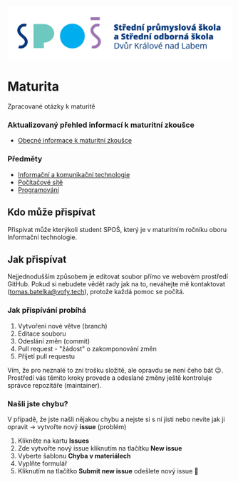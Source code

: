 ![SPOŠ](https://github.com/Vofy/maturita/raw/main/images/spos.jpg "SPOŠ")

# Maturita
Zpracované otázky k maturitě

### Aktualizovaný přehled informací k maturitní zkoušce
* [Obecné informace k maturitní zkoušce](Obecn%C3%A9%20informace%20k%20maturitn%C3%AD%20zkou%C5%A1ce/README.md)

### Předměty
* [Informační a komunikační technologie](Informa%C4%8Dn%C3%AD%20a%20komunika%C4%8Dn%C3%AD%20technologie)
* [Počítačové sítě](Po%C4%8D%C3%ADta%C4%8Dov%C3%A9%20s%C3%ADt%C4%9B)
* [Programování](Programov%C3%A1n%C3%AD)

## Kdo může přispívat
Přispívat může kterýkoli student SPOŠ, který je v maturitním ročníku oboru Informační technologie.

## Jak přispívat
Nejjednodušším způsobem je editovat soubor přímo ve webovém prostředí GitHub. Pokud si nebudete vědět rady jak na to, neváhejte mě kontaktovat (tomas.batelka@vofy.tech), protože každá pomoc se počítá.

### Jak přispívání probíhá
1. Vytvoření nové větve (branch)
1. Editace souboru
1. Odeslání změn (commit)
1. Pull request - "žádost" o zakomponování změn
1. Přijetí pull requestu

Vím, že pro neznalé to zní trošku složitě, ale opravdu se není čeho bát :wink:. Prostředí vás těmito kroky provede a odeslané změny ještě kontroluje správce repozitáře (maintainer).

### Našli jste chybu?
V případě, že jste našli nějakou chybu a nejste si s ní jisti nebo nevíte jak ji opravit -> vytvořte nový **issue** (problém)

1. Klikněte na kartu **Issues**
1. Zde vytvořte nový issue kliknutím na tlačítku **New issue**
1. Vyberte šablonu **Chyba v materiálech**
1. Vyplňte formulář
1. Kliknutím na tlačítko **Submit new issue** odešlete nový issue :tada:

